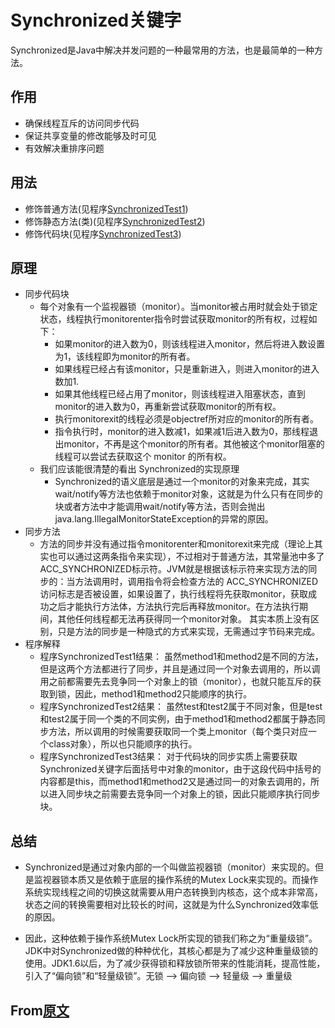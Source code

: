 # Synchronized关键字

  Synchronized是Java中解决并发问题的一种最常用的方法，也是最简单的一种方法。

## 作用
* 确保线程互斥的访问同步代码
* 保证共享变量的修改能够及时可见
* 有效解决重排序问题

## 用法
* 修饰普通方法(见程序[SynchronizedTest1](https://github.com/amateur-RD/Coding-Test/blob/master/com/cy/synchronizedTest/SynchronizedTest1.java))
* 修饰静态方法(类)(见程序[SynchronizedTest2](https://github.com/amateur-RD/Coding-Test/blob/master/com/cy/synchronizedTest/SynchronizedTest2.java))
* 修饰代码块(见程序[SynchronizedTest3](https://github.com/amateur-RD/Coding-Test/blob/master/com/cy/synchronizedTest/SynchronizedTest3.java))

## 原理
* 同步代码块
  * 每个对象有一个监视器锁（monitor）。当monitor被占用时就会处于锁定状态，线程执行monitorenter指令时尝试获取monitor的所有权，过程如下：
    * 如果monitor的进入数为0，则该线程进入monitor，然后将进入数设置为1，该线程即为monitor的所有者。
    * 如果线程已经占有该monitor，只是重新进入，则进入monitor的进入数加1.
    * 如果其他线程已经占用了monitor，则该线程进入阻塞状态，直到monitor的进入数为0，再重新尝试获取monitor的所有权。
    * 执行monitorexit的线程必须是objectref所对应的monitor的所有者。
    * 指令执行时，monitor的进入数减1，如果减1后进入数为0，那线程退出monitor，不再是这个monitor的所有者。其他被这个monitor阻塞的线程可以尝试去获取这个 monitor 的所有权。
  * 我们应该能很清楚的看出 Synchronized的实现原理
    * Synchronized的语义底层是通过一个monitor的对象来完成，其实wait/notify等方法也依赖于monitor对象，这就是为什么只有在同步的块或者方法中才能调用wait/notify等方法，否则会抛出java.lang.IllegalMonitorStateException的异常的原因。
* 同步方法
  * 方法的同步并没有通过指令monitorenter和monitorexit来完成（理论上其实也可以通过这两条指令来实现），不过相对于普通方法，其常量池中多了ACC_SYNCHRONIZED标示符。JVM就是根据该标示符来实现方法的同步的：当方法调用时，调用指令将会检查方法的 ACC_SYNCHRONIZED 访问标志是否被设置，如果设置了，执行线程将先获取monitor，获取成功之后才能执行方法体，方法执行完后再释放monitor。在方法执行期间，其他任何线程都无法再获得同一个monitor对象。 其实本质上没有区别，只是方法的同步是一种隐式的方式来实现，无需通过字节码来完成。 
* 程序解释
  * 程序SynchronizedTest1结果： 虽然method1和method2是不同的方法，但是这两个方法都进行了同步，并且是通过同一个对象去调用的，所以调用之前都需要先去竞争同一个对象上的锁（monitor），也就只能互斥的获取到锁，因此，method1和method2只能顺序的执行。
  * 程序SynchronizedTest2结果： 虽然test和test2属于不同对象，但是test和test2属于同一个类的不同实例，由于method1和method2都属于静态同步方法，所以调用的时候需要获取同一个类上monitor（每个类只对应一个class对象），所以也只能顺序的执行。
  * 程序SynchronizedTest3结果： 对于代码块的同步实质上需要获取Synchronized关键字后面括号中对象的monitor，由于这段代码中括号的内容都是this，而method1和method2又是通过同一的对象去调用的，所以进入同步块之前需要去竞争同一个对象上的锁，因此只能顺序执行同步块。

## 总结
* Synchronized是通过对象内部的一个叫做监视器锁（monitor）来实现的。但是监视器锁本质又是依赖于底层的操作系统的Mutex Lock来实现的。而操作系统实现线程之间的切换这就需要从用户态转换到内核态，这个成本非常高，状态之间的转换需要相对比较长的时间，这就是为什么Synchronized效率低的原因。

* 因此，这种依赖于操作系统Mutex Lock所实现的锁我们称之为“重量级锁”。JDK中对Synchronized做的种种优化，其核心都是为了减少这种重量级锁的使用。JDK1.6以后，为了减少获得锁和释放锁所带来的性能消耗，提高性能，引入了“偏向锁”和“轻量级锁”。无锁 --> 偏向锁 --> 轻量级 --> 重量级

## From[原文](https://mp.weixin.qq.com/s/o6qbzDP9T8b4OLDp78E67A)
